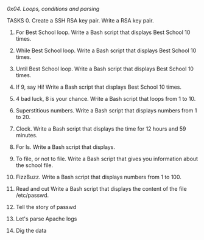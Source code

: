 *0x04. Loops, conditions and parsing*

TASKS
0. Create a SSH RSA key pair.
  Write a RSA key pair.

1. For Best School loop.
   Write a Bash script that displays Best School 10 times.

2. While Best School loop.
   Write a Bash script that displays Best School 10 times.

3. Until Best School loop.
   Write a Bash script that displays Best School 10 times.

4. If 9, say Hi!
   Write a Bash script that displays Best School 10 times.

5. 4 bad luck, 8 is your chance.
   Write a Bash script that loops from 1 to 10.

6. Superstitious numbers.
   Write a Bash script that displays numbers from 1 to 20.

7. Clock.
   Write a Bash script that displays the time for 12 hours and 59 minutes.

8. For ls.
   Write a Bash script that displays.

9. To file, or not to file.
   Write a Bash script that gives you information about the school file.

10. FizzBuzz.
    Write a Bash script that displays numbers from 1 to 100.

11. Read and cut
    Write a Bash script that displays the content of the file /etc/passwd.

12. Tell the story of passwd

13. Let's parse Apache logs

14. Dig the data

